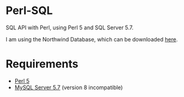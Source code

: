 # Perl-SQL
SQL API with Perl, using Perl 5 and SQL Server 5.7.

I am using the Northwind Database, which can be downloaded [here](https://documentation.alphasoftware.com/pages/GettingStarted/GettingStartedTutorials/Basic%20Tutorials/Northwind/northwindMySQL.xml).

# Requirements
- [Perl 5](http://strawberryperl.com/)
- [MySQL Server 5.7](https://dev.mysql.com/downloads/mysql/5.7.html) (version 8 incompatible)
